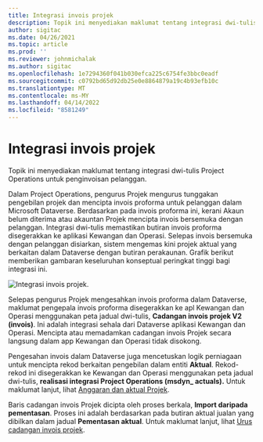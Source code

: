 ```yaml
---
title: Integrasi invois projek
description: Topik ini menyediakan maklumat tentang integrasi dwi-tulis Project Operations untuk penginvoisan pelanggan.
author: sigitac
ms.date: 04/26/2021
ms.topic: article
ms.prod: ''
ms.reviewer: johnmichalak
ms.author: sigitac
ms.openlocfilehash: 1e7294360f041b030efca225c6754fe3bbc0eadf
ms.sourcegitcommit: c0792bd65d92db25e0e8864879a19c4b93efb10c
ms.translationtype: MT
ms.contentlocale: ms-MY
ms.lasthandoff: 04/14/2022
ms.locfileid: "8581249"
---
```

# <a name="project-invoice-integration"></a>Integrasi invois projek

Topik ini menyediakan maklumat tentang integrasi dwi-tulis Project Operations untuk penginvoisan pelanggan.

Dalam Project Operations, pengurus Projek mengurus tunggakan pengebilan projek dan mencipta invois proforma untuk pelanggan dalam Microsoft Dataverse. Berdasarkan pada invois proforma ini, kerani Akaun belum diterima atau akauntan Projek mencipta invois bersemuka dengan pelanggan. Integrasi dwi-tulis memastikan butiran invois proforma disegerakkan ke aplikasi Kewangan dan Operasi. Selepas invois bersemuka dengan pelanggan disiarkan, sistem mengemas kini projek aktual yang berkaitan dalam Dataverse dengan butiran perakaunan. Grafik berikut memberikan gambaran keseluruhan konseptual peringkat tinggi bagi integrasi ini.

   ![Integrasi invois projek.](./media/DW5Invoicing.png)

Selepas pengurus Projek mengesahkan invois proforma dalam Dataverse, maklumat pengepala invois proforma disegerakkan ke apl Kewangan dan Operasi menggunakan peta jadual dwi-tulis, **Cadangan invois projek V2 (invois)**. Ini adalah integrasi sehala dari Dataverse aplikasi Kewangan dan Operasi. Mencipta atau memadamkan cadangan invois Projek secara langsung dalam app Kewangan dan Operasi tidak disokong.

Pengesahan invois dalam Dataverse juga mencetuskan logik perniagaan untuk mencipta rekod berkaitan pengebilan dalam entiti **Aktual**. Rekod-rekod ini disegerakkan ke Kewangan dan Operasi menggunakan peta jadual dwi-tulis, **realisasi integrasi Project Operations (msdyn\_ actuals).** Untuk maklumat lanjut, lihat [Anggaran dan aktual Projek](resource-dual-write-estimates-actuals.md). 

Baris cadangan invois Projek dicipta oleh proses berkala, **Import daripada pementasan**. Proses ini adalah berdasarkan pada butiran aktual jualan yang dibilkan dalam jadual **Pementasan aktual**. Untuk maklumat lanjut, lihat [Urus cadangan invois projek](../invoicing/format-update-project-invoice-proposals.md#create-project-invoice-proposals). 
